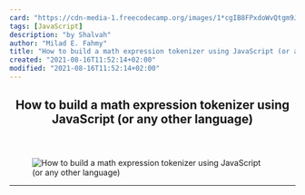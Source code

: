 ```yaml
---
card: "https://cdn-media-1.freecodecamp.org/images/1*cgIB8FPxdoWvQtgm9JazIA.png"
tags: [JavaScript]
description: "by Shalvah"
author: "Milad E. Fahmy"
title: "How to build a math expression tokenizer using JavaScript (or any other language)"
created: "2021-08-16T11:52:14+02:00"
modified: "2021-08-16T11:52:14+02:00"
---
```

<div class="site-wrapper">
<main id="site-main" class="site-main outer">
<div class="inner">
<article class="post-full post tag-javascript tag-programming tag-mathematics tag-tech tag-technology ">
<header class="post-full-header">
<h1 class="post-full-title">How to build a math expression tokenizer using JavaScript (or any other language)</h1>
</header>
<figure class="post-full-image">
<picture>
<source media="(max-width: 700px)" sizes="1px" srcset="data:image/gif;base64,R0lGODlhAQABAIAAAAAAAP///yH5BAEAAAAALAAAAAABAAEAAAIBRAA7 1w">
<source media="(min-width: 701px)" sizes="(max-width: 800px) 400px,
(max-width: 1170px) 700px,
1400px" srcset="https://cdn-media-1.freecodecamp.org/images/1*cgIB8FPxdoWvQtgm9JazIA.png 300w,
https://cdn-media-1.freecodecamp.org/images/1*cgIB8FPxdoWvQtgm9JazIA.png 600w,
https://cdn-media-1.freecodecamp.org/images/1*cgIB8FPxdoWvQtgm9JazIA.png 1000w,
https://cdn-media-1.freecodecamp.org/images/1*cgIB8FPxdoWvQtgm9JazIA.png 2000w">
<img onerror="this.style.display='none'" src="https://cdn-media-1.freecodecamp.org/images/1*cgIB8FPxdoWvQtgm9JazIA.png" alt="How to build a math expression tokenizer using JavaScript (or any other language)">
</picture>
</figure>
<section class="post-full-content">
<div class="post-content medium-migrated-article">
</div>
<hr>
</section>
</article>
</div>
</main>
</div>
<!-- Google Tag Manager (noscript) -->
<!-- End Google Tag Manager (noscript) -->
